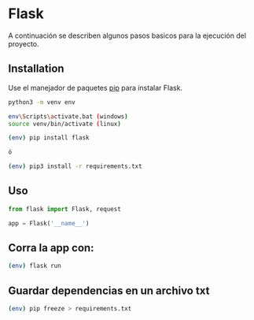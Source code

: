 # Flask

A continuación se describen algunos pasos basicos para la ejecución del proyecto.

## Installation

Use el manejador de paquetes [pip](https://pip.pypa.io/en/stable/) para instalar Flask.

```bash
python3 -m venv env

env\Scripts\activate.bat (windows)
source venv/bin/activate (linux)

(env) pip install flask

ó

(env) pip3 install -r requirements.txt

```

## Uso

```python
from flask import Flask, request

app = Flask('__name__')
```
## Corra la app con:

```sh
(env) flask run
```

## Guardar dependencias en un archivo txt

```sh
(env) pip freeze > requirements.txt
```
